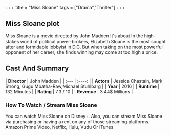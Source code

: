 +++
title = "Miss Sloane"
tags = ["Drama","Thriller"]
+++
## Miss Sloane plot
Miss Sloane is a movie directed by John Madden It's about In the high-stakes world of political power-brokers, Elizabeth Sloane is the most sought after and formidable lobbyist in D.C. But when taking on the most powerful opponent of her career, she finds winning may come at too high a price.
## Cast And Summary
| **Director**      | John Madden |
    | :---        |    :----:   |
    |  **Actors** | Jessica Chastain, Mark Strong, Gugu Mbatha-Raw,Michael Stuhlbarg |
    | **Year**   | 2016    |
    |  **Runtime** | 132 Minutes |
    |  **Rating** | 7.3 / 10 | 
    |  **Revenue** | 3.44$ Millions |
### How To Watch / Stream Miss Sloane
You can watch Miss Sloane on Disney+.
Also, you can stream Miss Sloane via purchasing or having a rent on any of those streaming platforms.
Amazon Prime Video, Netflix, Hulu, Vudu Or iTunes